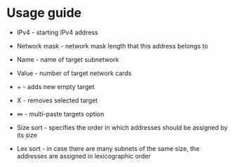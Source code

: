 # Usage guide
* IPv4 - starting IPv4 address
* Network mask - network mask length that this address belongs to

* Name - name of target subnetwork
* Value - number of target network cards

* \+ - adds new empty target
* X - removes selected target
* ∞ - multi-paste targets option

* Size sort - specifies the order in which addresses should be assigned by its size
* Lex sort - in case there are many subnets of the same size, the addresses are assigned in lexicographic order
